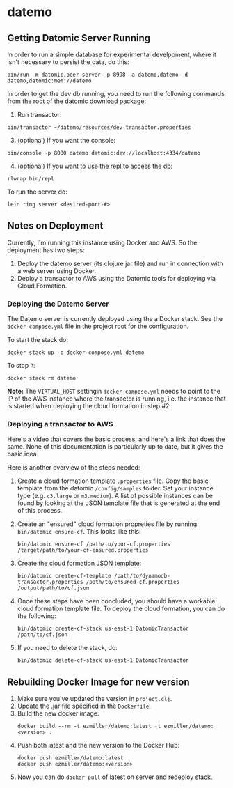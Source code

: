# datemo

## Getting Datomic Server Running

In order to run a simple database for experimental develpoment, where it isn't
necessary to persist the data, do this:

```
bin/run -m datomic.peer-server -p 8998 -a datemo,datemo -d datemo,datomic:mem://datemo
```

In order to get the dev db running, you need to run the following commands from the root of the datomic download package:

1) Run transactor:

```
bin/transactor ~/datemo/resources/dev-transactor.properties
```

3) (optional) If you want the console:
```
bin/console -p 8080 datemo datomic:dev://localhost:4334/datemo
```

4) (optional) If you want to use the repl to access the db:
```
rlwrap bin/repl
```

To run the server do:

```
lein ring server <desired-port-#>
```

## Notes on Deployment

Currently, I'm running this instance using Docker and AWS. So the deployment has two steps:
1. Deploy the datemo server (its clojure jar file) and run in connection with a web server
using Docker.
2. Deploy a transactor to AWS using the Datomic tools for deploying via Cloud Formation.

### Deploying the Datemo Server

The Datemo server is currently deployed using the a Docker stack. See the `docker-compose.yml` file
in the project root for the configuration. 

To start the stack do:

```
docker stack up -c docker-compose.yml datemo
```

To stop it:

```
docker stack rm datemo
```

**Note:** The `VIRTUAL_HOST` settingin `docker-compose.yml` needs to point to the IP of the
AWS instance where the transactor is running, i.e. the instance that is started when deploying
the cloud formation in step #2.

### Deploying a transactor to AWS

Here's a [video](https://www.youtube.com/watch?v=wG5grJP3jKY) that covers the basic process, and here's a [link](http://docs.datomic.com/aws.html) that does the same. None of this documentation is particularly up to date, but it gives the basic idea.

Here is another overview of the steps needed:

1. Create a cloud formation template `.properties` file. Copy the basic template from the
datomic `/config/samples` folder. Set your instance type (e.g. `c3.large` or `m3.medium`).
A list of possible instances can be found by looking at the JSON template file that is generated
at the end of this process.

2. Create an "ensured" cloud formation propreties file by running `bin/datomic ensure-cf`. This
looks like this:
    ```
    bin/datomic ensure-cf /path/to/your-cf.properties /target/path/to/your-cf-ensured.properties
    ```

3. Create the cloud formation JSON template:
    ```
    bin/datomic create-cf-template /path/to/dynamodb-transactor.properties /path/to/ensured-cf.properties /output/path/to/cf.json
    ```

4. Once these steps have been concluded, you should have a workable cloud formation template file.
To deploy the cloud formation, you can do the following:

    ```
    bin/datomic create-cf-stack us-east-1 DatomicTransactor /path/to/cf.json
    ```

5. If you need to delete the stack, do:

    ```
    bin/datomic delete-cf-stack us-east-1 DatomicTransactor
    ```

## Rebuilding Docker Image for new version

1. Make sure you've updated the version in `project.clj`.
2. Update the .jar file specified in the `Dockerfile`.
3. Build the new docker image:
    ```
    docker build --rm -t ezmiller/datemo:latest -t ezmiller/datemo:<version> .
    ```
4. Push both latest and the new version to the Docker Hub:
    ```
    docker push ezmiller/datemo:latest
    docker push ezmiller/datemo:<version>
    ```
5. Now you can do `docker pull` of latest on server and redeploy stack.



